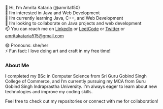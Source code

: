 👋 Hi, I’m Amrita Kataria (@amrita150)  
👀 I’m interested in Java and Web Development  
🌱 I’m currently learning Java, C++, and Web Development  
💞️ I’m looking to collaborate on Java projects and web development  
📫 You can reach me on [LinkedIn](linkedin.com/in/amrita-kataria-614031200/) or [LeetCode](https://leetcode.com/u/amritakataria/)  or [Twitter](https://x.com/Amrita_515) or [amritakataria515@gmail.com](mailto:amritakataria515@gmail.com)

😄 Pronouns: she/her  
⚡ Fun fact: I love doing art and craft in my free time!  

### About Me

I completed my BSc in Computer Science from Sri Guru Gobind Singh College of Commerce, and I’m currently pursuing my MCA from Guru Gobind Singh Indraprastha University. I'm always eager to learn about new technologies and improve my coding skills. 

Feel free to check out my repositories or connect with me for collaboration!

